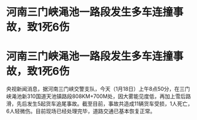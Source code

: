 # 河南三门峡渑池一路段发生多车连撞事故，致1死6伤

# 河南三门峡渑池一路段发生多车连撞事故，致1死6伤

央视新闻消息，据河南三门峡交警支队，今天（1月18日）上午8点50分，在三门峡渑池新310国道天池镇路段808KM+700M处，因大雾能见度低，再加上雪后路滑，先后发生5起货车追尾事故。截至目前，事故共造成11辆货车受损，1人死亡，6人轻微伤。目前现场已经处理完毕，道路交通已基本恢复正常。

